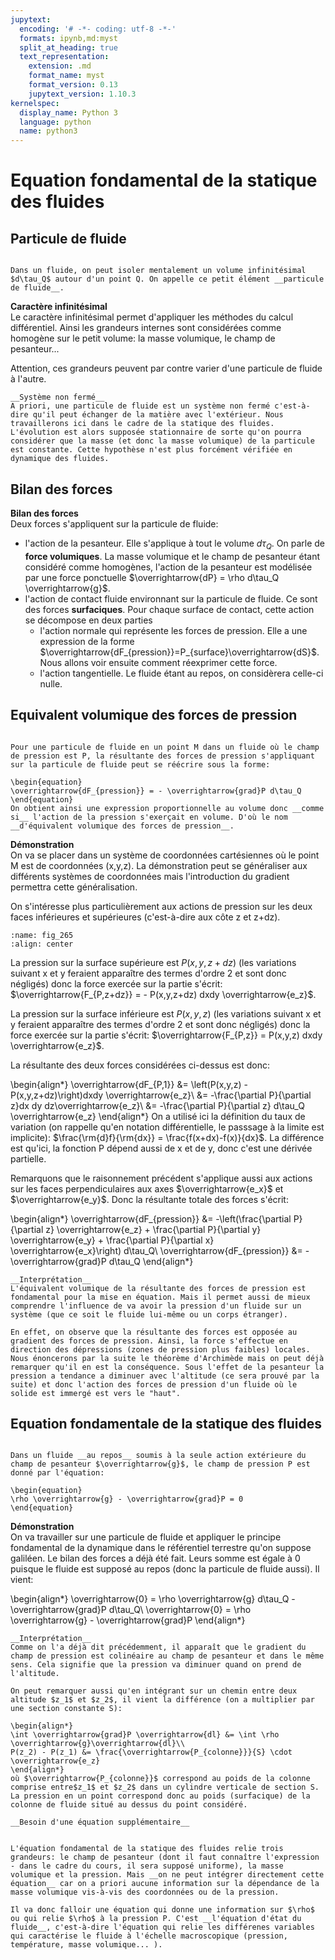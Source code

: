 ```yaml
---
jupytext:
  encoding: '# -*- coding: utf-8 -*-'
  formats: ipynb,md:myst
  split_at_heading: true
  text_representation:
    extension: .md
    format_name: myst
    format_version: 0.13
    jupytext_version: 1.10.3
kernelspec:
  display_name: Python 3
  language: python
  name: python3
---
```

# Equation fondamental de la statique des fluides

## Particule de fluide

````{important} __Définition : Particule de fluide__

Dans un fluide, on peut isoler mentalement un volume infinitésimal $d\tau_Q$ autour d'un point Q. On appelle ce petit élément __particule de fluide__.

````

__Caractère infinitésimal__  
Le caractère infinitésimal permet d'appliquer les méthodes du calcul différentiel. Ainsi les grandeurs internes sont considérées comme homogène sur le petit volume: la masse volumique, le champ de pesanteur... 

Attention, ces grandeurs peuvent par contre varier d'une particule de fluide à l'autre.


````{dropdown} Remarque
__Système non fermé__  
A priori, une particule de fluide est un système non fermé c'est-à-dire qu'il peut échanger de la matière avec l'extérieur. Nous travaillerons ici dans le cadre de la statique des fluides. L'évolution est alors supposée stationnaire de sorte qu'on pourra considérer que la masse (et donc la masse volumique) de la particule est constante. Cette hypothèse n'est plus forcément vérifiée en dynamique des fluides.
````

## Bilan des forces

__Bilan des forces__  
Deux forces s'appliquent sur la particule de fluide:


* l'action de la pesanteur. Elle s'applique à tout le volume $d\tau_Q$. On parle de __force volumiques__. La masse volumique et le champ de pesanteur étant considéré comme homogènes, l'action de la pesanteur est modélisée par une force ponctuelle $\overrightarrow{dP} = \rho d\tau_Q \overrightarrow{g}$.
* l'action de contact fluide environnant sur la particule de fluide. Ce sont des forces __surfaciques__. Pour chaque surface de contact, cette action se décompose en deux parties
    * l'action normale qui représente les forces de pression. Elle a une expression de la forme $\overrightarrow{dF_{pression}}=P_{surface}\overrightarrow{dS}$. Nous allons voir ensuite comment réexprimer cette force.
    * l'action tangentielle. Le fluide étant au repos, on considèrera celle-ci nulle.




## Equivalent volumique des forces de pression

````{important} __Fondamental : Equivalent volumique des forces de pression__

Pour une particule de fluide en un point M dans un fluide où le champ de pression est P, la résultante des forces de pression s'appliquant sur la particule de fluide peut se réécrire sous la forme:

\begin{equation}
\overrightarrow{dF_{pression}} = - \overrightarrow{grad}P d\tau_Q
\end{equation}
On obtient ainsi une expression proportionnelle au volume donc __comme si__ l'action de la pression s'exerçait en volume. D'où le nom __d'équivalent volumique des forces de pression__.
````

__Démonstration__  
On va se placer dans un système de coordonnées cartésiennes où le point M est de coordonnées (x,y,z). La démonstration peut se généraliser aux différents systèmes de coordonnées mais l'introduction du gradient permettra cette généralisation.

On s'intéresse plus particulièrement aux actions de pression sur les deux faces inférieures et supérieures (c'est-à-dire aux côte z et z+dz).

```{figure} ./images/thermo_statique_pression.jpg
:name: fig_265
:align: center

```

La pression sur la surface supérieure est $P(x,y,z+dz)$ (les variations suivant x et y feraient apparaître des termes d'ordre 2 et sont donc négligés) donc la force exercée sur la partie s'écrit: $\overrightarrow{F_{P,z+dz}} = - P(x,y,z+dz) dxdy \overrightarrow{e_z}$.

La pression sur la surface inférieure est $P(x,y,z)$ (les variations suivant x et y feraient apparaître des termes d'ordre 2 et sont donc négligés) donc la force exercée sur la partie s'écrit: $\overrightarrow{F_{P,z}} = P(x,y,z) dxdy \overrightarrow{e_z}$.

La résultante des deux forces considérées ci-dessus est donc:

\begin{align*}
\overrightarrow{dF_{P,1}} &= \left(P(x,y,z) - P(x,y,z+dz)\right)dxdy \overrightarrow{e_z}\\
&= -\frac{\partial P}{\partial z}dx dy dz\overrightarrow{e_z}\\
&= -\frac{\partial P}{\partial z} d\tau_Q \overrightarrow{e_z}
\end{align*}
On a utilisé ici la définition du taux de variation (on rappelle qu'en notation différentielle, le passsage à la limite est implicite): $\frac{\rm{d}f}{\rm{dx}} = \frac{f(x+dx)-f(x)}{dx}$. La différence est qu'ici, la fonction P dépend aussi de x et de y, donc c'est une dérivée partielle.

Remarquons que le raisonnement précédent s'applique aussi aux actions sur les faces perpendiculaires aux axes $\overrightarrow{e_x}$ et $\overrightarrow{e_y}$. Donc la résultante totale des forces s'écrit:

\begin{align*}
\overrightarrow{dF_{pression}} &= -\left(\frac{\partial P}{\partial z}  \overrightarrow{e_z} + \frac{\partial P}{\partial y}  \overrightarrow{e_y} + \frac{\partial P}{\partial x}  \overrightarrow{e_x}\right) d\tau_Q\\
\overrightarrow{dF_{pression}} &= - \overrightarrow{grad}P d\tau_Q
\end{align*}

````{dropdown} Remarque
__Interprétation__  
L'équivalent volumique de la résultante des forces de pression est fondamental pour la mise en équation. Mais il permet aussi de mieux comprendre l'influence de va avoir la pression d'un fluide sur un système (que ce soit le fluide lui-même ou un corps étranger).

En effet, on observe que la résultante des forces est opposée au gradient des forces de pression. Ainsi, la force s'effectue en direction des dépressions (zones de pression plus faibles) locales. Nous énoncerons par la suite le théorème d'Archimède mais on peut déjà remarquer qu'il en est la conséquence. Sous l'effet de la pesanteur la pression a tendance a diminuer avec l'altitude (ce sera prouvé par la suite) et donc l'action des forces de pression d'un fluide où le solide est immergé est vers le "haut".
````

## Equation fondamentale de la statique des fluides

````{important} __Fondamental : Equation fondamentale de la statique des fluides__

Dans un fluide __au repos__ soumis à la seule action extérieure du champ de pesanteur $\overrightarrow{g}$, le champ de pression P est donné par l'équation:

\begin{equation}
\rho \overrightarrow{g} - \overrightarrow{grad}P = 0
\end{equation}
````

__Démonstration__  
On va travailler sur une particule de fluide et appliquer le principe fondamental de la dynamique dans le référentiel terrestre qu'on suppose galiléen. Le bilan des forces a déjà été fait. Leurs somme est égale à 0 puisque le fluide est supposé au repos (donc la particule de fluide aussi). Il vient:

\begin{align*}
\overrightarrow{0} = \rho \overrightarrow{g} d\tau_Q - \overrightarrow{grad}P d\tau_Q\\
\overrightarrow{0} = \rho \overrightarrow{g} - \overrightarrow{grad}P
\end{align*}

````{dropdown} Remarque
__Interprétation__  
Comme on l'a déjà dit précédemment, il apparaît que le gradient du champ de pression est colinéaire au champ de pesanteur et dans le même sens. Cela signifie que la pression va diminuer quand on prend de l'altitude.

On peut remarquer aussi qu'en intégrant sur un chemin entre deux altitude $z_1$ et $z_2$, il vient la différence (on a multiplier par une section constante S):

\begin{align*}
\int \overrightarrow{grad}P \overrightarrow{dl} &= \int \rho \overrightarrow{g}\overrightarrow{dl}\\
P(z_2) - P(z_1) &= \frac{\overrightarrow{P_{colonne}}}{S} \cdot \overrightarrow{e_z}
\end{align*}
où $\overrightarrow{P_{colonne}}$ correspond au poids de la colonne comprise entre$z_1$ et $z_2$ dans un cylindre verticale de section S. La pression en un point correspond donc au poids (surfacique) de la colonne de fluide situé au dessus du point considéré.
````

````{attention}
__Besoin d'une équation supplémentaire__


L'équation fondamental de la statique des fluides relie trois grandeurs: le champ de pesanteur (dont il faut connaître l'expression - dans le cadre du cours, il sera supposé uniforme), la masse volumique et la pression. Mais __on ne peut intégrer directement cette équation__ car on a priori aucune information sur la dépendance de la masse volumique vis-à-vis des coordonnées ou de la pression.

Il va donc falloir une équation qui donne une information sur $\rho$ ou qui relie $\rho$ à la pression P. C'est __l'équation d'état du fluide__, c'est-à-dire l'équation qui relie les différenes variables qui caractérise le fluide à l'échelle macroscopique (pression, température, masse volumique... ).

````

